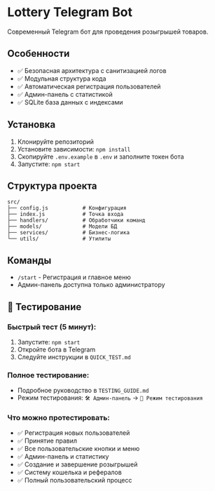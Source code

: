 # Lottery Telegram Bot

Современный Telegram бот для проведения розыгрышей товаров.

## Особенности

- ✅ Безопасная архитектура с санитизацией логов
- ✅ Модульная структура кода
- ✅ Автоматическая регистрация пользователей
- ✅ Админ-панель с статистикой
- ✅ SQLite база данных с индексами

## Установка

1. Клонируйте репозиторий
2. Установите зависимости: `npm install`
3. Скопируйте `.env.example` в `.env` и заполните токен бота
4. Запустите: `npm start`

## Структура проекта

```
src/
├── config.js           # Конфигурация
├── index.js            # Точка входа
├── handlers/           # Обработчики команд
├── models/             # Модели БД
├── services/           # Бизнес-логика
└── utils/              # Утилиты
```

## Команды

- `/start` - Регистрация и главное меню
- Админ-панель доступна только администратору

## 🧪 Тестирование

### Быстрый тест (5 минут):
1. Запустите: `npm start`
2. Откройте бота в Telegram
3. Следуйте инструкции в `QUICK_TEST.md`

### Полное тестирование:
- Подробное руководство в `TESTING_GUIDE.md`
- Режим тестирования: `🛠 Админ-панель` → `🧪 Режим тестирования`

### Что можно протестировать:
- ✅ Регистрация новых пользователей
- ✅ Принятие правил
- ✅ Все пользовательские кнопки и меню
- ✅ Админ-панель и статистику
- ✅ Создание и завершение розыгрышей
- ✅ Систему кошелька и рефералов
- ✅ Полный пользовательский процесс